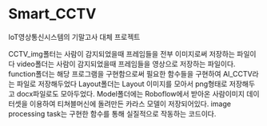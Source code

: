 # Smart_CCTV
 
IoT영상통신시스템의 기말고사 대체 프로젝트

CCTV_img폴터는 사람이 감지되었을때 프레임들을 전부 이미지로써 저장하는 파일이다
video폴더는 사람이 감지되었을때 프레임들을 영상으로 저장하는 파일이다.
function폴더는 해당 프로그램을 구현함으로써 필요한 함수들을 구현하여 AI_CCTV라는 파일로 저장해두었다
Layout폴더는 Layout 이미지를 모아서 png형태로 저장해두고 docx파일로도 모아두었다.
Model폴더에는 Roboflow에서 받아온 사람이미지 데이터셋을 이용하여 티쳐블머신에 돌려만든 카라스 모델이 저장되어있다.
image processing task는 구현한 함수를 통해 실질적으로 작동하는 코드이다.